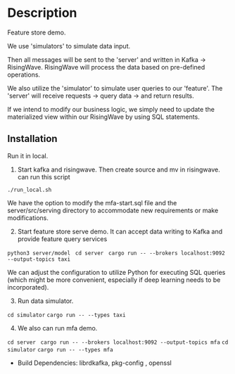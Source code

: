 # Description

Feature store demo.

We use 'simulators' to simulate data input.

Then all messages will be sent to the 'server' and written in Kafka -> RisingWave. RisingWave will process the data based on pre-defined operations.

We also utilize the 'simulator' to simulate user queries to our 'feature'. The 'server' will receive requests -> query data -> and return results.

If we intend to modify our business logic, we simply need to update the materialized view within our RisingWave by using SQL statements.

## Installation

Run it in local.

1. Start kafka and risingwave. Then create source and mv in risingwave. can run this script

```./run_local.sh```

We have the option to modify the mfa-start.sql file and the server/src/serving directory to accommodate new requirements or make modifications.

2. Start feature store serve demo. It can accept data writing to Kafka and provide feature query services

```python3 server/model ```
```cd server ```
```cargo run -- --brokers localhost:9092 --output-topics taxi```

We can adjust the configuration to utilize Python for executing SQL queries (which might be more convenient, especially if deep learning needs to be incorporated).

3. Run data simulator.

```cd simulator```
```cargo run -- --types taxi```

4. We also can run mfa demo.

```cd server ```
```cargo run -- --brokers localhost:9092 --output-topics mfa```
```cd simulator```
```cargo run -- --types mfa```

* Build Dependencies: librdkafka, pkg-config , openssl